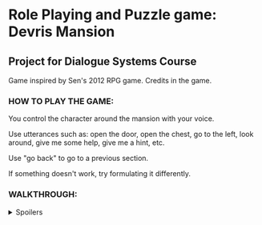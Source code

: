 # Role Playing and Puzzle game: Devris Mansion 
## Project for Dialogue Systems Course

Game inspired by Sen's 2012 RPG game. Credits in the game.

### HOW TO PLAY THE GAME:


You control the character around the mansion with your voice.

Use utterances such as: open the door, open the chest, go to the left, look around, give me some help, give me a hint, etc.

Use "go back" to go to a previous section.

If something doesn't work, try formulating it differently.



 ### WALKTHROUGH: 

<details>
<summary>Spoilers</summary>

1. go to library, left shelf, read the highlighted book and get the note with the code or just read the numbers.

2. go to the mother's room and open the closet, open the safe with the numbers and grab the small key.

3. go to the storage room and combine matches and oil lamp to walk more freely.

4. go downstairs, go to the doll room, open the cabinet and open the shelf with the key.

5. to finish the sample version of the game go to the kitchen.

</details>
